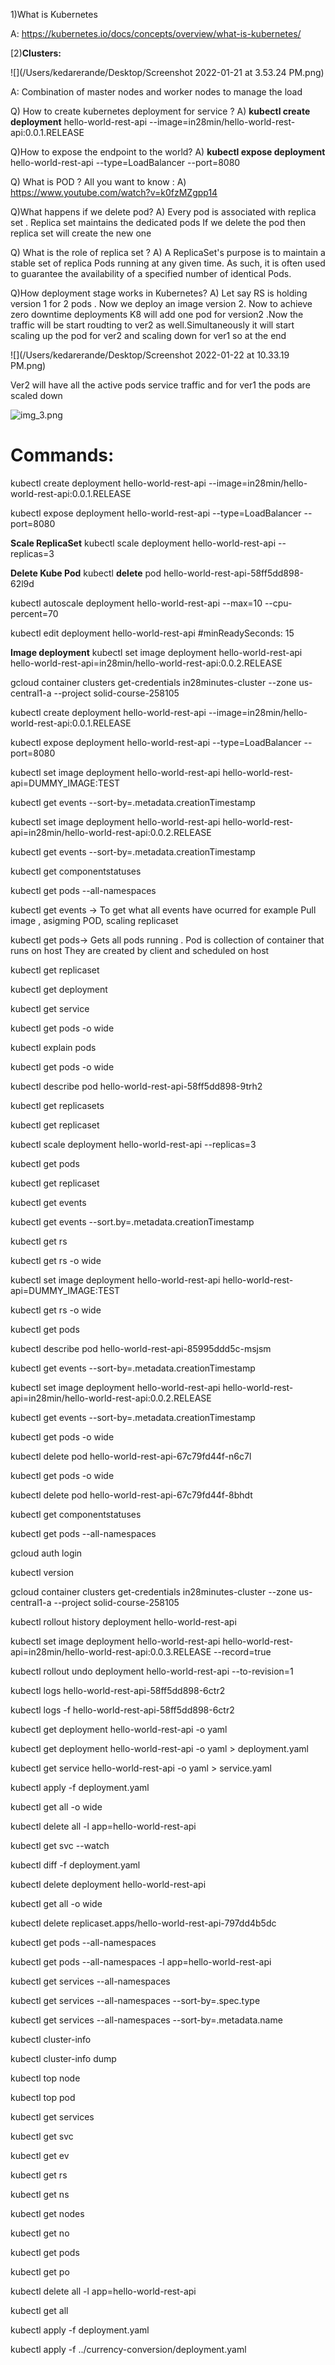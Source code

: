 1)What is Kubernetes

A: https://kubernetes.io/docs/concepts/overview/what-is-kubernetes/

[2)**Clusters:**


![](/Users/kedarerande/Desktop/Screenshot 2022-01-21 at 3.53.24 PM.png)

A: Combination of master nodes and worker nodes to manage the load

Q) How to create kubernetes deployment for service ?
A) **kubectl create deployment** hello-world-rest-api --image=in28min/hello-world-rest-api:0.0.1.RELEASE

Q)How to expose the endpoint to the world?
A) **kubectl expose deployment** hello-world-rest-api --type=LoadBalancer --port=8080

Q) What is POD ? All you want to know :
A) https://www.youtube.com/watch?v=k0fzMZgpp14

Q)What happens if we delete pod?
A) Every pod is associated with replica set . Replica set maintains the dedicated pods
If we delete the pod then replica set will create the new one 

Q) What is the role of replica set ?
A) A ReplicaSet's purpose is to maintain a stable set of replica Pods running at any given time. As such, it is often used to guarantee the availability of a specified number of identical Pods.

Q)How deployment stage works in Kubernetes?
A) Let say RS is holding version 1 for 2 pods . Now we deploy an image version 2.
Now to achieve zero downtime deployments K8 will add one pod for version2 .Now the traffic
will be start roudting to ver2 as well.Simultaneously it will start scaling up the 
pod for ver2 and scaling down for ver1 so at the end 

![](/Users/kedarerande/Desktop/Screenshot 2022-01-22 at 10.33.19 PM.png) 


Ver2 will have all the active pods service traffic and for ver1 the pods are scaled down

![img_3.png](img_3.png)

# **Commands:**


kubectl create deployment hello-world-rest-api --image=in28min/hello-world-rest-api:0.0.1.RELEASE

kubectl expose deployment hello-world-rest-api --type=LoadBalancer --port=8080

**Scale ReplicaSet**
kubectl scale deployment hello-world-rest-api --replicas=3

**Delete Kube Pod**
kubectl **delete** pod hello-world-rest-api-58ff5dd898-62l9d

kubectl autoscale deployment hello-world-rest-api --max=10 --cpu-percent=70

kubectl edit deployment hello-world-rest-api #minReadySeconds: 15

**Image deployment** 
kubectl set image deployment hello-world-rest-api hello-world-rest-api=in28min/hello-world-rest-api:0.0.2.RELEASE

gcloud container clusters get-credentials in28minutes-cluster --zone us-central1-a --project solid-course-258105

kubectl create deployment hello-world-rest-api --image=in28min/hello-world-rest-api:0.0.1.RELEASE

kubectl expose deployment hello-world-rest-api --type=LoadBalancer --port=8080

kubectl set image deployment hello-world-rest-api hello-world-rest-api=DUMMY_IMAGE:TEST

kubectl get events --sort-by=.metadata.creationTimestamp

kubectl set image deployment hello-world-rest-api hello-world-rest-api=in28min/hello-world-rest-api:0.0.2.RELEASE

kubectl get events --sort-by=.metadata.creationTimestamp

kubectl get componentstatuses

kubectl get pods --all-namespaces

kubectl get events -> To get what all events have ocurred for example Pull image , asigming POD, scaling replicaset

kubectl get pods-> Gets all pods running . Pod is collection of container that runs on host
They are created by client and scheduled on host

kubectl get replicaset

kubectl get deployment

kubectl get service

kubectl get pods -o wide

kubectl explain pods

kubectl get pods -o wide

kubectl describe pod hello-world-rest-api-58ff5dd898-9trh2

kubectl get replicasets

kubectl get replicaset

kubectl scale deployment hello-world-rest-api --replicas=3

kubectl get pods

kubectl get replicaset

kubectl get events

kubectl get events --sort.by=.metadata.creationTimestamp

kubectl get rs

kubectl get rs -o wide

kubectl set image deployment hello-world-rest-api hello-world-rest-api=DUMMY_IMAGE:TEST

kubectl get rs -o wide

kubectl get pods

kubectl describe pod hello-world-rest-api-85995ddd5c-msjsm

kubectl get events --sort-by=.metadata.creationTimestamp

kubectl set image deployment hello-world-rest-api hello-world-rest-api=in28min/hello-world-rest-api:0.0.2.RELEASE

kubectl get events --sort-by=.metadata.creationTimestamp

kubectl get pods -o wide

kubectl delete pod hello-world-rest-api-67c79fd44f-n6c7l

kubectl get pods -o wide

kubectl delete pod hello-world-rest-api-67c79fd44f-8bhdt

kubectl get componentstatuses

kubectl get pods --all-namespaces

gcloud auth login

kubectl version

gcloud container clusters get-credentials in28minutes-cluster --zone us-central1-a --project solid-course-258105

kubectl rollout history deployment hello-world-rest-api

kubectl set image deployment hello-world-rest-api hello-world-rest-api=in28min/hello-world-rest-api:0.0.3.RELEASE --record=true

kubectl rollout undo deployment hello-world-rest-api --to-revision=1

kubectl logs hello-world-rest-api-58ff5dd898-6ctr2

kubectl logs -f hello-world-rest-api-58ff5dd898-6ctr2

kubectl get deployment hello-world-rest-api -o yaml

kubectl get deployment hello-world-rest-api -o yaml > deployment.yaml

kubectl get service hello-world-rest-api -o yaml > service.yaml

kubectl apply -f deployment.yaml

kubectl get all -o wide

kubectl delete all -l app=hello-world-rest-api

kubectl get svc --watch

kubectl diff -f deployment.yaml

kubectl delete deployment hello-world-rest-api

kubectl get all -o wide

kubectl delete replicaset.apps/hello-world-rest-api-797dd4b5dc

kubectl get pods --all-namespaces

kubectl get pods --all-namespaces -l app=hello-world-rest-api

kubectl get services --all-namespaces

kubectl get services --all-namespaces --sort-by=.spec.type

kubectl get services --all-namespaces --sort-by=.metadata.name

kubectl cluster-info

kubectl cluster-info dump

kubectl top node

kubectl top pod

kubectl get services

kubectl get svc

kubectl get ev

kubectl get rs

kubectl get ns

kubectl get nodes

kubectl get no

kubectl get pods

kubectl get po

kubectl delete all -l app=hello-world-rest-api

kubectl get all

kubectl apply -f deployment.yaml

kubectl apply -f ../currency-conversion/deployment.yaml 

